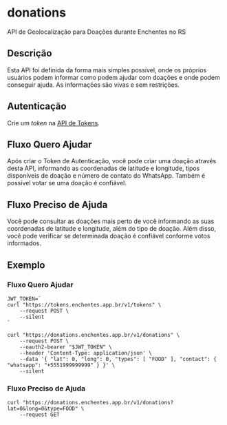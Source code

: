 # donations

API de Geolocalização para Doações durante Enchentes no RS

## Descrição

Esta API foi definida da forma mais simples possível, onde os próprios usuários
podem informar como podem ajudar com doações e onde podem conseguir ajuda. As
informações são vivas e sem restrições.

## Autenticação

Crie um _token_ na [API de Tokens](https://tokens.enchentes.app.br/docs).

## Fluxo Quero Ajudar

Após criar o Token de Autenticação, você pode criar uma doação através desta
API, informando as coordenadas de latitude e longitude, tipos disponíveis de
doação e número de contato do WhatsApp. Também é possível votar se uma doação é
confiável.

## Fluxo Preciso de Ajuda

Você pode consultar as doações mais perto de você informando as suas coordenadas
de latitude e longitude, além do tipo de doação. Além disso, você pode verificar
se determinada doação é confiável conforme votos informados.

## Exemplo

### Fluxo Quero Ajudar

```
JWT_TOKEN=`
curl "https://tokens.enchentes.app.br/v1/tokens" \
    --request POST \
    --silent
`

curl "https://donations.enchentes.app.br/v1/donations" \
    --request POST \
    --oauth2-bearer "$JWT_TOKEN" \
    --header 'Content-Type: application/json' \
    --data '{ "lat": 0, "long": 0, "types": [ "FOOD" ], "contact": { "whatsapp": "+5551999999999" } }' \
    --silent
```

### Fluxo Preciso de Ajuda

```
curl "https://donations.enchentes.app.br/v1/donations?lat=0&long=0&type=FOOD" \
    --request GET
```
